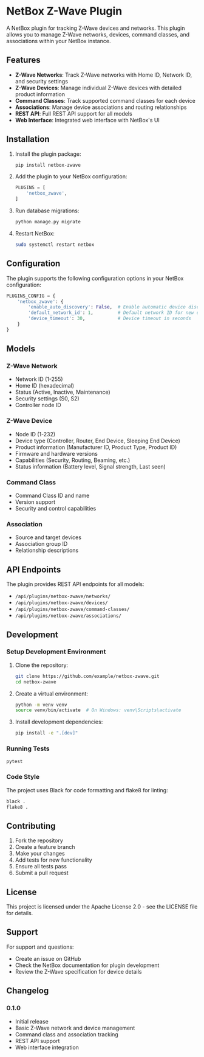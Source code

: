 # NetBox Z-Wave Plugin

A NetBox plugin for tracking Z-Wave devices and networks. This plugin allows you to manage Z-Wave networks, devices, command classes, and associations within your NetBox instance.

## Features

- **Z-Wave Networks**: Track Z-Wave networks with Home ID, Network ID, and security settings
- **Z-Wave Devices**: Manage individual Z-Wave devices with detailed product information
- **Command Classes**: Track supported command classes for each device
- **Associations**: Manage device associations and routing relationships
- **REST API**: Full REST API support for all models
- **Web Interface**: Integrated web interface with NetBox's UI

## Installation

1. Install the plugin package:
   ```bash
   pip install netbox-zwave
   ```

2. Add the plugin to your NetBox configuration:
   ```python
   PLUGINS = [
       'netbox_zwave',
   ]
   ```

3. Run database migrations:
   ```bash
   python manage.py migrate
   ```

4. Restart NetBox:
   ```bash
   sudo systemctl restart netbox
   ```

## Configuration

The plugin supports the following configuration options in your NetBox configuration:

```python
PLUGINS_CONFIG = {
    'netbox_zwave': {
        'enable_auto_discovery': False,  # Enable automatic device discovery
        'default_network_id': 1,         # Default network ID for new devices
        'device_timeout': 30,            # Device timeout in seconds
    }
}
```

## Models

### Z-Wave Network
- Network ID (1-255)
- Home ID (hexadecimal)
- Status (Active, Inactive, Maintenance)
- Security settings (S0, S2)
- Controller node ID

### Z-Wave Device
- Node ID (1-232)
- Device type (Controller, Router, End Device, Sleeping End Device)
- Product information (Manufacturer ID, Product Type, Product ID)
- Firmware and hardware versions
- Capabilities (Security, Routing, Beaming, etc.)
- Status information (Battery level, Signal strength, Last seen)

### Command Class
- Command Class ID and name
- Version support
- Security and control capabilities

### Association
- Source and target devices
- Association group ID
- Relationship descriptions

## API Endpoints

The plugin provides REST API endpoints for all models:

- `/api/plugins/netbox-zwave/networks/`
- `/api/plugins/netbox-zwave/devices/`
- `/api/plugins/netbox-zwave/command-classes/`
- `/api/plugins/netbox-zwave/associations/`

## Development

### Setup Development Environment

1. Clone the repository:
   ```bash
   git clone https://github.com/example/netbox-zwave.git
   cd netbox-zwave
   ```

2. Create a virtual environment:
   ```bash
   python -m venv venv
   source venv/bin/activate  # On Windows: venv\Scripts\activate
   ```

3. Install development dependencies:
   ```bash
   pip install -e ".[dev]"
   ```

### Running Tests

```bash
pytest
```

### Code Style

The project uses Black for code formatting and flake8 for linting:

```bash
black .
flake8 .
```

## Contributing

1. Fork the repository
2. Create a feature branch
3. Make your changes
4. Add tests for new functionality
5. Ensure all tests pass
6. Submit a pull request

## License

This project is licensed under the Apache License 2.0 - see the LICENSE file for details.

## Support

For support and questions:
- Create an issue on GitHub
- Check the NetBox documentation for plugin development
- Review the Z-Wave specification for device details

## Changelog

### 0.1.0
- Initial release
- Basic Z-Wave network and device management
- Command class and association tracking
- REST API support
- Web interface integration
